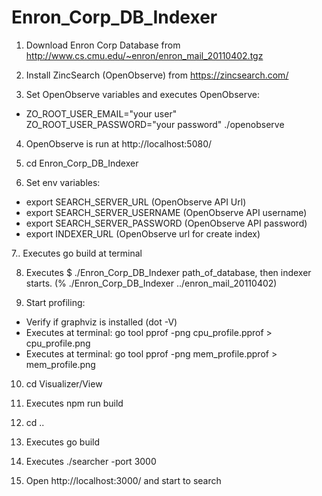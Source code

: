 # Enron_Corp_DB_Indexer

1. Download Enron Corp Database from http://www.cs.cmu.edu/~enron/enron_mail_20110402.tgz

2. Install ZincSearch (OpenObserve) from https://zincsearch.com/

3. Set OpenObserve variables and executes OpenObserve:
- ZO_ROOT_USER_EMAIL="your user" ZO_ROOT_USER_PASSWORD="your password" ./openobserve

4. OpenObserve is run at http://localhost:5080/ 

5. cd Enron_Corp_DB_Indexer

6. Set env variables:
- export SEARCH_SERVER_URL (OpenObserve API Url)
- export SEARCH_SERVER_USERNAME (OpenObserve API username)
- export SEARCH_SERVER_PASSWORD (OpenObserve API password)
- export INDEXER_URL (OpenObserve url for create index)

7.. Executes go build at terminal

8. Executes $ ./Enron_Corp_DB_Indexer path_of_database, then indexer starts. (% ./Enron_Corp_DB_Indexer ../enron_mail_20110402)

9. Start profiling:
- Verify if graphviz is installed (dot -V)
- Executes at terminal: go tool pprof -png cpu_profile.pprof > cpu_profile.png
- Executes at terminal: go tool pprof -png mem_profile.pprof > mem_profile.png


10. cd Visualizer/View

11. Executes npm run build

12. cd ..

13. Executes go build

14. Executes ./searcher -port 3000

15. Open http://localhost:3000/ and start to search



